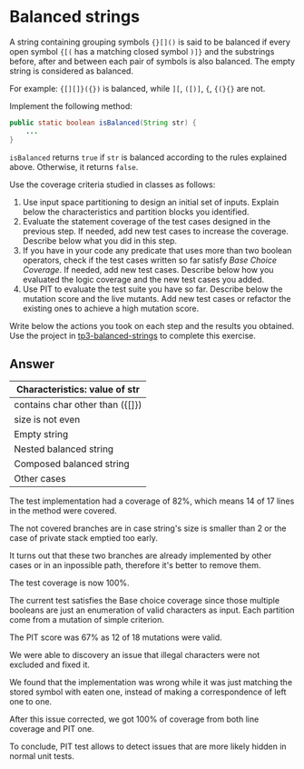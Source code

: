 # Balanced strings

A string containing grouping symbols `{}[]()` is said to be balanced if every open symbol `{[(` has a matching closed symbol `)]}` and the substrings before, after and between each pair of symbols is also balanced. The empty string is considered as balanced.

For example: `{[][]}({})` is balanced, while `][`, `([)]`, `{`, `{(}{}` are not.

Implement the following method:

```java
public static boolean isBalanced(String str) {
    ...
}
```

`isBalanced` returns `true` if `str` is balanced according to the rules explained above. Otherwise, it returns `false`.

Use the coverage criteria studied in classes as follows:

1. Use input space partitioning to design an initial set of inputs. Explain below the characteristics and partition blocks you identified.
2. Evaluate the statement coverage of the test cases designed in the previous step. If needed, add new test cases to increase the coverage. Describe below what you did in this step.
3. If you have in your code any predicate that uses more than two boolean operators, check if the test cases written so far satisfy *Base Choice Coverage*. If needed, add new test cases. Describe below how you evaluated the logic coverage and the new test cases you added.
4. Use PIT to evaluate the test suite you have so far. Describe below the mutation score and the live mutants. Add new test cases or refactor the existing ones to achieve a high mutation score.

Write below the actions you took on each step and the results you obtained.
Use the project in [tp3-balanced-strings](../code/tp3-balanced-strings) to complete this exercise.

## Answer


| Characteristics: value of str   |
|---------------------------------|
| contains char other than ({[]}) |
| size is not even                |
| Empty string                    |
| Nested balanced string          |
| Composed balanced string        |
| Other cases                     |

The test implementation had a coverage of 82%, which means 14 of 17 lines in the method were covered.

The not covered branches are in case string's size is smaller than 2 or the case of private stack emptied too early.

It turns out that these two branches are already implemented by other cases or in an inpossible path, therefore it's
better to remove them.

The test coverage is now 100%.

The current test satisfies the Base choice coverage since those multiple booleans are just an enumeration of valid
characters as input. Each partition come from a mutation of simple criterion.

The PIT score was 67% as 12 of 18 mutations were valid.

We were able to discovery an issue that illegal characters were not excluded and fixed it.

We found that the implementation was wrong while it was just matching the stored symbol with eaten one, instead of
making a correspondence of left one to one.

After this issue corrected, we got 100% of coverage from both line coverage and PIT one.

To conclude, PIT test allows to detect issues that are more likely hidden in normal unit tests.